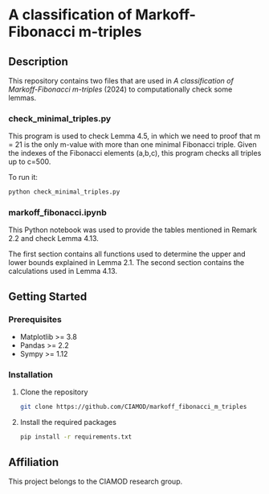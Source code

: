# A classification of Markoff-Fibonacci m-triples

## Description

This repository contains two files that are used in _A classification of Markoff-Fibonacci m-triples_ (2024) to computationally check some lemmas.

### check_minimal_triples.py

This program is used to check Lemma 4.5, in which we need to proof that m = 21 is the only
m-value with more than one minimal Fibonacci triple. Given the indexes of the Fibonacci
elements (a,b,c), this program checks all triples up to c=500.

To run it:
```sh
python check_minimal_triples.py
```

### markoff_fibonacci.ipynb

This Python notebook was used to provide the tables mentioned in Remark 2.2 and check Lemma 4.13.

The first section contains all functions used to determine the upper and lower bounds explained in Lemma 2.1. The second section contains the calculations used in Lemma 4.13.


## Getting Started

### Prerequisites

- Matplotlib >= 3.8
- Pandas >= 2.2
- Sympy >= 1.12

### Installation

1. Clone the repository
   ```sh
   git clone https://github.com/CIAMOD/markoff_fibonacci_m_triples
   ```
2. Install the required packages
   ```sh
   pip install -r requirements.txt
   ```

## Affiliation

This project belongs to the CIAMOD research group.

